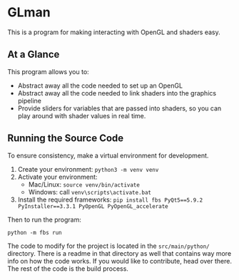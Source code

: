 
# GLman

This is a program for making interacting with OpenGL and shaders easy. 

## At a Glance
This program allows you to:

* Abstract away all the code needed to set up an OpenGL
* Abstract away all the code needed to link shaders into the graphics pipeline
* Provide sliders for variables that are passed into shaders, so you can play around with shader values in real time.


## Running the Source Code
To ensure consistency, make a virtual environment for development.

1. Create your environment: `python3 -m venv venv`
2. Activate your environment:
	* Mac/Linux: `source venv/bin/activate`
	* Windows: call `venv\scripts\activate.bat`
3. Install the required frameworks: `pip install fbs PyQt5==5.9.2 PyInstaller==3.3.1 PyOpenGL PyOpenGL_accelerate`

Then to run the program:

```
python -m fbs run
```

The code to modify for the project is located in the `src/main/python/` directory.
There is a readme in that directory as well that contains way more info on how the code works.
If you would like to contribute, head over there.
The rest of the code is the build process.

